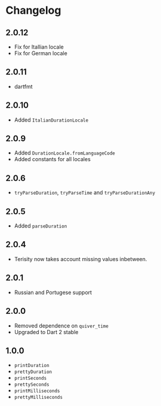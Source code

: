 # Changelog

## 2.0.12

+ Fix for Itallian locale
+ Fix for German locale

## 2.0.11

+ dartfmt

## 2.0.10

+ Added `ItalianDurationLocale`

## 2.0.9

+ Added `DurationLocale.fromLanguageCode`
+ Added constants for all locales

## 2.0.6

+ `tryParseDuration`, `tryParseTime` and `tryParseDurationAny`

## 2.0.5

+ Added `parseDuration`

## 2.0.4

+ Terisity now takes account missing values inbetween.

## 2.0.1

+ Russian and Portugese support

## 2.0.0

+ Removed dependence on `quiver_time`
+ Upgraded to Dart 2 stable

## 1.0.0

+ `printDuration`
+ `prettyDuration`
+ `printSeconds`
+ `prettySeconds`
+ `printMilliseconds`
+ `prettyMilliseconds`
